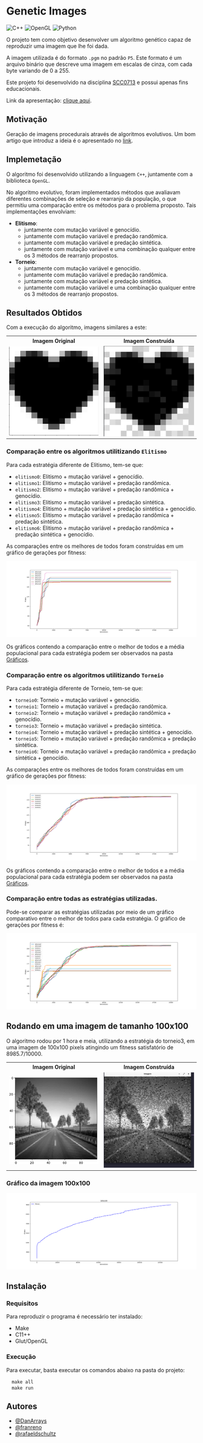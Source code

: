 # Genetic Images

![C++](https://img.shields.io/badge/-C++-333333?style=flat&logo=cplusplus)
![OpenGL](https://img.shields.io/badge/-OpenGL-333333?style=flat&logo=opengl)
![Python](https://img.shields.io/badge/-Matplotlib-333333?style=flat&logo=python)


O projeto tem como objetivo desenvolver um algoritmo genético capaz de reproduzir uma imagem que lhe foi dada.

A imagem utilizada é do formato `.pgm` no padrão `P5`. Este formato é um arquivo binário que descreve uma imagem em escalas de cinza, com cada byte variando de 0 a 255.

Este projeto foi desenvolvido na disciplina [SCC0713](https://gitlab.com/simoesusp/disciplinas/-/tree/master/SSC0713-Sistemas-Evolutivos-Aplicados-a-Robotica) e possui apenas fins educacionais. 

Link da apresentação: [clique aqui](https://drive.google.com/file/d/1YB37n-Ap4GNE1A4_iPlwJDlpG-54Z65l/view?usp=sharing).

## Motivação

Geração de imagens procedurais através de algoritmos evolutivos. Um bom artigo que introduz a ideia é o apresentado no [link](https://shahriyarshahrabi.medium.com/procedural-paintings-with-genetic-evolution-algorithm-6838a6e64703).


## Implemetação

O algoritmo foi desenvolvido utilizando a linguagem `C++`, juntamente com a biblioteca `OpenGL`.

No algoritmo evolutivo, foram implementados métodos que avaliavam diferentes combinações de seleção e rearranjo da população, o que permitiu uma comparação entre os métodos para o problema proposto. Tais implementações envolviam:

- **Elitismo**:
  - juntamente com mutação variável e genocídio.
  - juntamente com mutação variável e predação randômica.
  - juntamente com mutação variável e predação sintética.
  - juntamente com mutação variável e uma combinação qualquer entre os 3 métodos de rearranjo propostos.
- **Torneio**:
  - juntamente com mutação variável e genocídio.
  - juntamente com mutação variável e predação randômica.
  - juntamente com mutação variável e predação sintética.
  - juntamente com mutação variável e uma combinação qualquer entre os 3 métodos de rearranjo propostos.


## Resultados Obtidos

Com a execução do algoritmo, imagens similares a este:


<table>
    <tr>
        <th><center>Imagem Original</center></th>
        <th><center>Imagem Construída</center></th> 
    </tr>
    <tr>
        <td><img src="https://github.com/Franreno/GeneticImages/blob/main/Graficos/FotoOriginalUtilizadaNosGraficos.png?raw=true" raw=true width=250></td>
        <td><img src="https://github.com/Franreno/GeneticImages/blob/main/Graficos/torneio/torneio3/torneio3.png?raw=true" raw=true width=250></td>
    </tr>
</table>

### Comparação entre os algoritmos utilitizando `Elitismo`

Para cada estratégia diferente de Elitismo, tem-se que:

- `elitismo0`: Elitismo + mutação variável + genocídio.
- `elitismo1`: Elitismo + mutação variável + predação randômica.
- `elitismo2`: Elitismo + mutação variável + predação randômica + genocídio.
- `elitismo3`: Elitismo + mutação variável + predação sintética.
- `elitismo4`: Elitismo + mutação variável + predação sintética + genocídio.
- `elitismo5`: Elitismo + mutação variável + predação randômica + predação sintética.
- `elitismo6`: Elitismo + mutação variável +  predação randômica + predação sintética + genocídio.

As comparações entre os melhores de todos foram construídas em um gráfico de gerações por fitness:

<img src="https://github.com/Franreno/GeneticImages/blob/main/Graficos/SoElitismo.png?raw=true" raw=true>

Os gráficos contendo a comparação entre o melhor de todos e a média populacional para cada estratégia podem ser observados na pasta [Gráficos](https://github.com/Franreno/GeneticImages/tree/main/Graficos).

### Comparação entre os algoritmos utilitizando `Torneio`

Para cada estratégia diferente de Torneio, tem-se que:

- `torneio0`: Torneio + mutação variável + genocídio.
- `torneio1`: Torneio + mutação variável + predação randômica.
- `torneio2`: Torneio + mutação variável + predação randômica + genocídio.
- `torneio3`: Torneio + mutação variável + predação sintética.
- `torneio4`: Torneio + mutação variável + predação sintética + genocídio.
- `torneio5`: Torneio + mutação variável + predação randômica + predação sintética.
- `torneio6`: Torneio + mutação variável +  predação randômica + predação sintética + genocídio.

As comparações entre os melhores de todos foram construídas em um gráfico de gerações por fitness:

<img src="https://github.com/Franreno/GeneticImages/blob/main/Graficos/soTorneio.png?raw=true" raw=true>

Os gráficos contendo a comparação entre o melhor de todos e a média populacional para cada estratégia podem ser observados na pasta [Gráficos](https://github.com/Franreno/GeneticImages/tree/main/Graficos).

### Comparação entre todas as estratégias utilizadas.

Pode-se comparar as estratégias utilizadas por meio de um gráfico comparativo entre o melhor de todos para cada estratégia. O gráfico de gerações por fitness é:

<img src="https://github.com/Franreno/GeneticImages/blob/main/Graficos/Todas.png?raw=true" raw=true>



## Rodando em uma imagem de tamanho 100x100

O algoritmo rodou por 1 hora e meia, utilizando a estratégia do torneio3, em uma imagem de 100x100 pixels atingindo um fitness satisfatório de 8985.7/10000.

<table>
    <tr>
        <th><center>Imagem Original</center></th>
        <th><center>Imagem Construída</center></th> 
    </tr>
    <tr>
        <td><img src="https://github.com/Franreno/GeneticImages/blob/main/Graficos/100x100/100x100_Original_pgm.png?raw=true" raw=true width=250></td>
        <td><img src="https://github.com/Franreno/GeneticImages/blob/main/Graficos/100x100/100x100.jpeg?raw=true" raw=true width=250></td>
    </tr>
</table>

### Gráfico da imagem 100x100
<img src="https://github.com/Franreno/GeneticImages/blob/main/Graficos/100x100/100x100_Original.png?raw=true" raw=true>



## Instalação


### Requisitos

Para reproduzir o programa é necessário ter instalado:

- Make
- C11++
- Glut/OpenGL

### Execução

Para executar, basta executar os comandos abaixo na pasta do projeto:

```
  make all
  make run
```

## Autores

- [@DanArrays](https://www.github.com/DanArrays)
- [@franreno](https://www.github.com/franreno)
- [@rafaeldschultz](https://www.github.com/rafaeldschultz)
